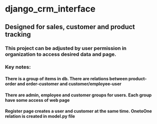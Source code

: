 # django_crm_interface
## Designed for sales, customer and product tracking
### This project can be adjusted by user permission in organization to access desired data and page.

### Key notes:

#### There is a group of items in db. There are relations between product-order and order-customer and customer/employee-user

#### There are admin, employee and customer groups for users. Each group have some access of web page

#### Register page creates a user and customer at the same time. OnetoOne relation is created in model.py file 


